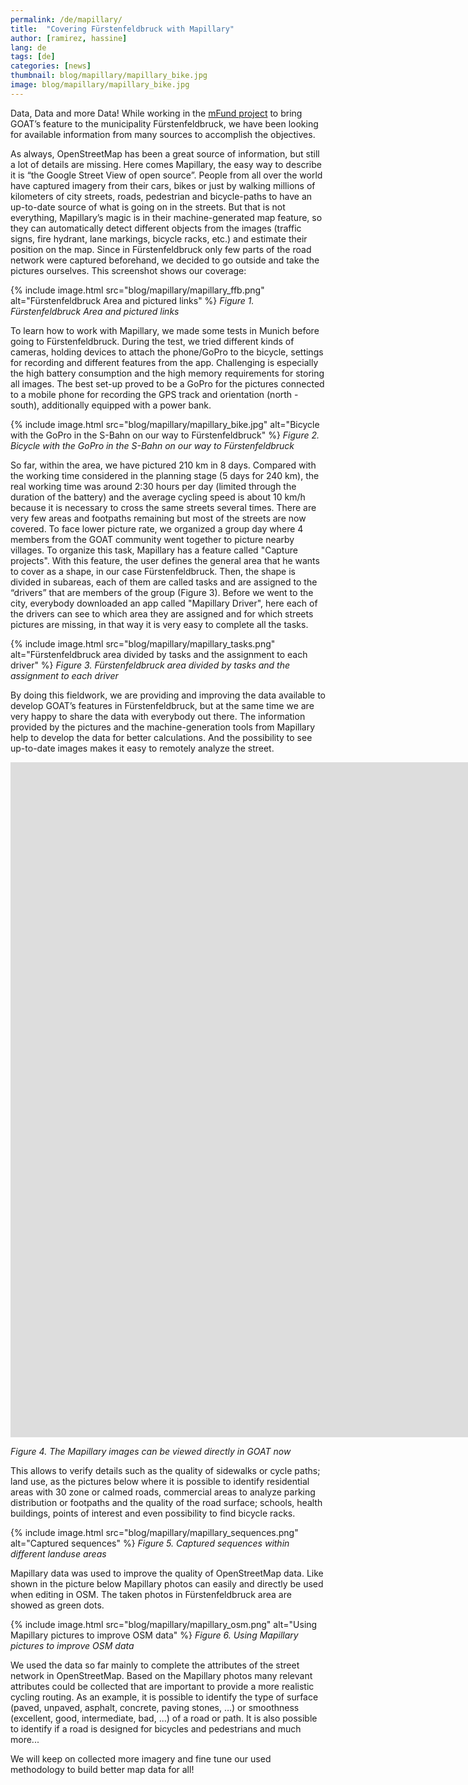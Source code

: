```yaml
---
permalink: /de/mapillary/
title:  "Covering Fürstenfeldbruck with Mapillary"
author: [ramirez, hassine]
lang: de
tags: [de]
categories: [news]
thumbnail: blog/mapillary/mapillary_bike.jpg
image: blog/mapillary/mapillary_bike.jpg
---
```


Data, Data and more Data! While working in the [mFund project](https://www.bmvi.de/SharedDocs/DE/Artikel/DG/mfund-projekte/GOAT.html) to bring GOAT’s feature to the municipality Fürstenfeldbruck, we have been looking for available information from many sources to accomplish the objectives. 

As always, OpenStreetMap has been a great source of information, but still a lot of details are missing. Here comes Mapillary, the easy way to describe it is “the Google Street View of open source”. People from all over the world have captured imagery from their cars, bikes or just by walking millions of kilometers of city streets, roads, pedestrian and bicycle-paths to have an up-to-date source of what is going on in the streets. But that is not everything, Mapillary’s magic is in their machine-generated map feature, so they can automatically detect different objects from the images (traffic signs, fire hydrant, lane markings, bicycle racks, etc.) and estimate their position on the map. Since in Fürstenfeldbruck only few parts of the road network were captured beforehand, we decided to go outside and take the pictures ourselves. This screenshot shows our coverage: 

{% include image.html src="blog/mapillary/mapillary_ffb.png" alt="Fürstenfeldbruck Area and pictured links" %}
<i>Figure 1. Fürstenfeldbruck Area and pictured links</i>

To learn how to work with Mapillary, we made some tests in Munich before going to Fürstenfeldbruck. During the test, we tried different kinds of cameras, holding devices to attach the phone/GoPro to the bicycle, settings for recording and different features from the app. Challenging is especially the high battery consumption and the high memory requirements for storing all images. The best set-up proved to be a GoPro for the pictures connected to a mobile phone for recording the GPS track and orientation (north - south), additionally equipped with a power bank.

{% include image.html src="blog/mapillary/mapillary_bike.jpg" alt="Bicycle with the GoPro in the S-Bahn on our way to Fürstenfeldbruck" %}
<i>Figure 2. Bicycle with the GoPro in the S-Bahn on our way to Fürstenfeldbruck</i>

So far, within the area, we have pictured 210 km in 8 days. Compared with the working time considered in the planning stage (5 days for 240 km), the real working time was around 2:30 hours per day (limited through the duration of the battery) and the average cycling speed is about 10 km/h because it is necessary to cross the same streets several times. There are very few areas and footpaths remaining but most of the streets are now covered. To face lower picture rate, we organized a group day where 4 members from the GOAT community went together to picture nearby villages. To organize this task, Mapillary has a feature called "Capture projects". With this feature, the user defines the general area that he wants to cover as a shape, in our case Fürstenfeldbruck. Then, the shape is divided in subareas, each of them are called tasks and are assigned to the “drivers” that are members of the group (Figure 3). Before we went to the city, everybody downloaded an app called "Mapillary Driver", here each of the drivers can see to which area they are assigned and for which streets pictures are missing, in that way it is very easy to complete all the tasks. 

{% include image.html src="blog/mapillary/mapillary_tasks.png" alt="Fürstenfeldbruck area divided by tasks and the assignment to each driver" %}
<i>Figure 3. Fürstenfeldbruck area divided by tasks and the assignment to each driver</i>

By doing this fieldwork, we are providing and improving the data available to develop GOAT’s features in Fürstenfeldbruck, but at the same time we are very happy to share the data with everybody out there. The information provided by the pictures and the machine-generation tools from Mapillary help to develop the data for better calculations. And the possibility to see up-to-date images makes it easy to remotely analyze the street. 


<iframe data-uk-responsive class="embed-responsive-item" src="https://player.vimeo.com/video/411741106?texttrack=en&autoplay=1&loop=1&autopause=0" allow="autoplay; fullscreen" frameborder="0" webkitallowfullscreen mozallowfullscreen allowfullscreen width="1920" height="1080"></iframe>

<i>Figure 4. The Mapillary images can be viewed directly in GOAT now</i>

This allows to verify details such as the quality of sidewalks or cycle paths; land use, as the pictures below where it is possible to identify residential areas with 30 zone or calmed roads, commercial areas to analyze parking distribution or footpaths and the quality of the road surface; schools, health buildings, points of interest and even possibility to find bicycle racks.

{% include image.html src="blog/mapillary/mapillary_sequences.png" alt="Captured sequences" %}
<i>Figure 5. Captured sequences within different landuse areas</i>

Mapillary data was used to improve the quality of OpenStreetMap data. Like shown in the picture below Mapillary photos can easily and directly be used when editing in OSM. The taken photos in Fürstenfeldbruck area are showed as green dots. 

{% include image.html src="blog/mapillary/mapillary_osm.png" alt="Using Mapillary pictures to improve OSM data" %}
<i>Figure 6. Using Mapillary pictures to improve OSM data</i>

We used the data so far mainly to complete the attributes of the street network in OpenStreetMap. Based on the Mapillary photos many relevant attributes could be collected that are important to provide a more realistic cycling routing. As an example, it is possible to identify the type of surface (paved, unpaved, asphalt, concrete, paving stones, …) or smoothness (excellent, good, intermediate, bad, ...) of a road or path. It is also possible to identify if a road is designed for bicycles and pedestrians and much more... 

We will keep on collected more imagery and fine tune our used methodology to build better map data for all!

